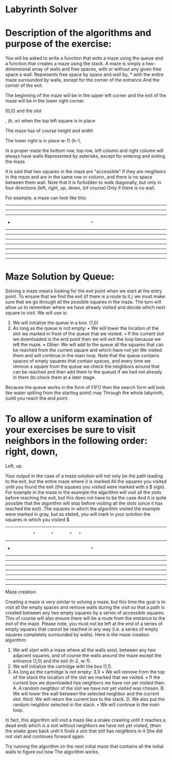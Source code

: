 # Labyrinth Solver

# Description of the algorithms and purpose of the exercise:

You will be asked to write a function that exits a maze using the queue and a function that creates a maze using the stack.
A maze is simply a two-dimensional array of walls and free spaces, with or without any given free space a wall. Represents free space by space and wall by, * with the entire maze surrounded by walls, except for the corner of the entrance
And the corner of the exit.

The beginning of the maze will be in the upper left corner and the exit of the maze will be in the lower right corner.

 
(0,0) and the slot
 
, (h, w) when the top left square is in place
 
The maze has of course height and width
 
The lower right is in place w-1) (h-1,

In a proper maze the bottom row, top row, left column and right column will always have walls
Represented by asterisks, except for entering and exiting the maze.

It is said that two squares in the maze are "accessible" if they are neighbors in the maze and are in the same row or column, and there is no space between them
wall. Note that it is forbidden to walk diagonally, but only in four directions (left, right, up, down, (of course)
Only if there is no wall.

For example, a maze can look like this:

*	*	*	*	*	*	*	*	*	*	*
*				*		*		*
*		*	*	*		*		*		*
*										*
*	*	*	*	*		*	*	*		*
*		*				*				*
*		*		*		*	*	*		*
*				*				*		*
*		*		*	*	*		*	*	*
*		*		*				      
*	*	*	*	*	*	*	*	*	*	*

# Maze Solution by Queue:

Solving a maze means looking for the exit point when we start at the entry point. To ensure that we find the exit (if there is a route to it,) we must make sure that we go through all the possible squares in the maze. The turn will allow us to remember where we have already visited and decide which next square to visit.
We will use is:
 
1. We will initialize the queue in a box. (1,0)
2. As long as the queue is not empty:
• We will lower the location of the slot we marked in front of the queue that we visited.
• If the current slot we downloaded is the end point then we will exit the loop because we left the maze.
• Other: We will add to the queue all the squares that can be reached from the current square and which have not yet
We visited them and will continue in the main loop.
Note that the queue contains spaces of empty squares that contain spaces, and every time we remove a square from the queue we check the neighbors around that can be reached and then add them to the queue) if we had not already
In them (to check them at a later stage.

Because the queue works in the form of FIFO then the search form will look like water spilling from the starting point) may
Through the whole labyrinth, (until you reach the end point.

# To allow a uniform examination of your exercises be sure to visit neighbors in the following order: right, down,
Left, up.

Your output in the case of a maze solution will not only be the path leading to the exit, but the entire maze where it is marked
All the squares you visited until you found the exit (the squares you visited were marked with a $ sign).
For example in the maze in the example the algorithm will visit all the slots before reaching the exit, but this does not have to be the case
And it is quite possible that the algorithm will stop before visiting all the slots (once it has reached the exit). The squares in which the algorithm visited the example were marked in gray, but as stated, you will mark in your solution the squares in which you visited $

*	*	*	*	*	*	*	*	*	*	*
				*		*		*   *
*		*	*	*		*		*		*
*										*
*	*	*	*	*		*	*	*		*
*		*				*				*
*		*		*		*	*	*		*
*				*				*		*
*		*		*	*	*		*	*	*
*		*		*						
*	*	*	*	*	*	*	*	*	*	*

Maze creation:

Creating a maze is very similar to solving a maze, but this time the goal is to visit all the empty spaces and remove walls during the visit so that a path is created between any two empty squares by a series of accessible squares. This of course will also ensure there will be a route from the entrance to the exit of the maze. Please note, you must not be left at the end of a series of empty squares that cannot be reached in any way (i.e. a series of empty squares completely surrounded by walls).
Here is the maze creation algorithm:

1) We will start with a maze where all the walls exist, between any two adjacent squares, and of course the walls around the maze except the entrance (1,0) and the exit (h-2, w-1).
2) We will initialize the cartridge with the box (1,1).
3) As long as the cartridge is not empty:
3.1)
• We will remove from the top of the stack the location of the slot we marked that we visited.
• If the current box we downloaded has neighbors we have not yet visited then:
A. A random neighbor of the slot we have not yet visited was chosen.
B. We will lower the wall between the selected neighbor and the current slot.
third. We will return the current box to the stack.
D. We also put the random neighbor selected in the stack.
• We will continue in the main loop.

In fact, this algorithm will visit a maze like a snake crawling until it reaches a dead end) which is a slot without neighbors we have not yet visited, (then the snake goes back until it finds a slot that still has neighbors in it
She did not visit and continues forward again.

Try running the algorithm on the next initial maze that contains all the initial walls to figure out how
The algorithm works.

